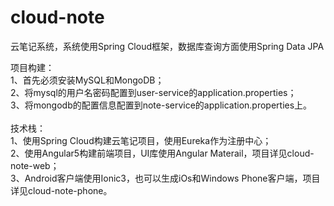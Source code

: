 # cloud-note
云笔记系统，系统使用Spring Cloud框架，数据库查询方面使用Spring Data JPA

项目构建：<br/>
1、首先必须安装MySQL和MongoDB；<br/>
2、将mysql的用户名密码配置到user-service的application.properties；<br/>
3、将mongodb的配置信息配置到note-service的application.properties上。<br/>
<br/>
技术栈：<br/>
1、使用Spring Cloud构建云笔记项目，使用Eureka作为注册中心；<br/>
2、使用Angular5构建前端项目，UI库使用Angular Materail，项目详见cloud-note-web；<br/>
3、Android客户端使用Ionic3，也可以生成iOs和Windows Phone客户端，项目详见cloud-note-phone。<br/>
